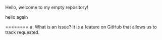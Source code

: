 Hello, welcome to my empty repository!

hello again

========
a. What is an issue?
It is a feature on GitHub that allows us to track requested.